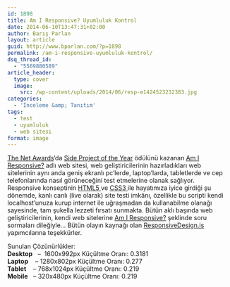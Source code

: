 ```yaml
---
id: 1898
title: Am I Responsive? Uyumluluk Kontrol
date: 2014-06-10T13:47:31+02:00
author: Barış Parlan
layout: article
guid: http://www.bparlan.com/?p=1898
permalink: /am-i-responsive-uyumluluk-kontrol/
dsq_thread_id:
  - "5569880589"
article_header:
  type: cover
  image:
    src: /wp-content/uploads/2014/06/resp-e1424523232383.jpg
categories:
  - 'İnceleme &amp; Tanıtım'
tags:
  - test
  - uyumluluk
  - web sitesi
format: image
---
```


<a href="http://www.thenetawards.com/" target="_blank">The Net Awards</a>&#8216;da <a href="http://www.netmagazine.com/features/net-awards-2013-here-are-winners" target="_blank">Side Project of the Year</a> ödülünü kazanan <a title="Am I Responsive?" href="http://ami.responsivedesign.is/" target="_blank">Am I Responsive?</a> adlı web sitesi, web geliştiricilerinin hazırladıkları web sitelerinin aynı anda geniş ekranlı pc&#8217;lerde, laptop&#8217;larda, tabletlerde ve cep telefonlarında nasıl görüneceğini test etmelerine olanak sağlıyor. Responsive konseptinin <a title="HTML5" href="http://www.w3schools.com/html/html5_intro.asp" target="_blank">HTML5 </a>ve <a title="CSS3" href="http://www.w3schools.com/css/css3_intro.asp" target="_blank">CSS3 </a>ile hayatımıza iyice girdiği şu dönemde, kanlı canlı (live olarak) site testi imkânı, özellikle bu scripti kendi localhost&#8217;unuza kurup internet ile uğraşmadan da kullanabilme olanağı sayesinde, tam şukella lezzeti fırsatı sunmakta. Bütün aklı başında web geliştiricilerinin, kendi web sitelerine <a title="Am I Responsive?" href="http://ami.responsivedesign.is/" target="_blank">Am I Responsive?</a> şeklinde soru sormaları dileğiyle&#8230; Bütün olayın kaynağı olan <a title="Responsive Design is" href="http://responsivedesign.is/" target="_blank">ResponsiveDesign.is</a> yapımcılarına teşekkürler.

Sunulan Çözünürlükler:  
**Desktop**   &#8211;  1600x992px Küçültme Oranı: 0.3181  
**Laptop**    &#8211; 1280x802px Küçültme Oranı: 0.277  
**Tablet**    &#8211; 768x1024px Küçültme Oranı: 0.219  
**Mobile**   &#8211; 320x480px Küçültme Oranı: 0.219
